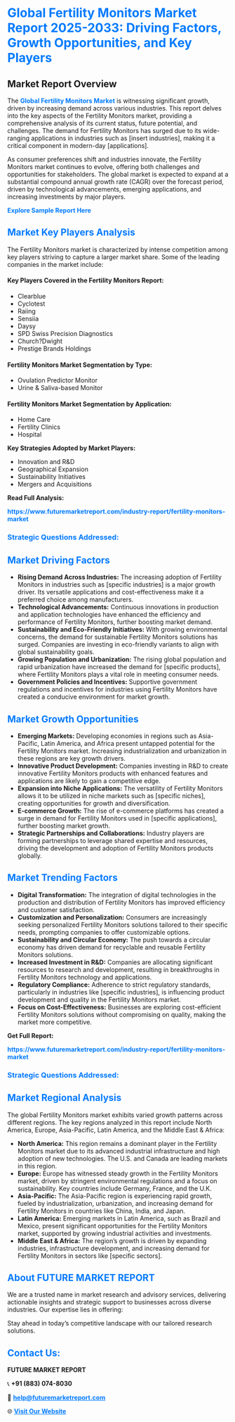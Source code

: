 <h1 style="color: #007BFF;">Global Fertility Monitors Market Report 2025-2033: Driving Factors, Growth Opportunities, and Key Players</h1>

<section id="overview">
<h2>Market Report Overview</h2>
<p>The <a href="https://www.futuremarketreport.com/industry-report/fertility-monitors-market" style="color: #007BFF; text-decoration: none;"><strong>Global Fertility Monitors Market</strong></a> is witnessing significant growth, driven by increasing demand across various industries. This report delves into the key aspects of the Fertility Monitors market, providing a comprehensive analysis of its current status, future potential, and challenges. The demand for Fertility Monitors has surged due to its wide-ranging applications in industries such as [insert industries], making it a critical component in modern-day [applications].</p>
<p>As consumer preferences shift and industries innovate, the Fertility Monitors market continues to evolve, offering both challenges and opportunities for stakeholders. The global market is expected to expand at a substantial compound annual growth rate (CAGR) over the forecast period, driven by technological advancements, emerging applications, and increasing investments by major players.</p>
</section>

<section id="overview">
<p><a href="https://www.futuremarketreport.com/request-sample/reportId=29033" style="color: #007BFF; text-decoration: none;"><strong>Explore Sample Report Here</strong></a></p>
</section>

<section id="key-players">
<h2 style="color: #007BFF;">Market Key Players Analysis</h2>
<p>The Fertility Monitors market is characterized by intense competition among key players striving to capture a larger market share. Some of the leading companies in the market include:</p>
<h4>Key Players Covered in the Fertility Monitors Report:</h4>
<ul><li>Clearblue</li><li>Cyclotest</li><li>Raiing</li><li>Sensiia</li><li>Daysy</li><li>SPD Swiss Precision Diagnostics</li><li>Church?Dwight</li><li>Prestige Brands Holdings</li></ul>
<h4>Fertility Monitors Market Segmentation by Type:</h4>
<ul><li>Ovulation Predictor Monitor</li><li>Urine &amp; Saliva-based Monitor</li></ul>

<h4>Fertility Monitors Market Segmentation by Application:</h4>
<ul><li>Home Care</li><li>Fertility Clinics</li><li>Hospital</li></ul>
<p><strong>Key Strategies Adopted by Market Players:</strong></p>
<ul>
<li>Innovation and R&D</li>
<li>Geographical Expansion</li>
<li>Sustainability Initiatives</li>
<li>Mergers and Acquisitions</li>
</ul>
</section>

<section>
<p><strong>Read Full Analysis: </strong></p><a href="https://www.futuremarketreport.com/industry-report/fertility-monitors-market" style="color: #007BFF; text-decoration: none;"><strong>https://www.futuremarketreport.com/industry-report/fertility-monitors-market</strong></a>
<h3 style="color: #007BFF;">Strategic Questions Addressed:</h3>
</section>

<section id="driving-factors">
<h2 style="color: #007BFF;">Market Driving Factors</h2>
<ul>
<li><strong>Rising Demand Across Industries:</strong> The increasing adoption of Fertility Monitors in industries such as [specific industries] is a major growth driver. Its versatile applications and cost-effectiveness make it a preferred choice among manufacturers.</li>
<li><strong>Technological Advancements:</strong> Continuous innovations in production and application technologies have enhanced the efficiency and performance of Fertility Monitors, further boosting market demand.</li>
<li><strong>Sustainability and Eco-Friendly Initiatives:</strong> With growing environmental concerns, the demand for sustainable Fertility Monitors solutions has surged. Companies are investing in eco-friendly variants to align with global sustainability goals.</li>
<li><strong>Growing Population and Urbanization:</strong> The rising global population and rapid urbanization have increased the demand for [specific products], where Fertility Monitors plays a vital role in meeting consumer needs.</li>
<li><strong>Government Policies and Incentives:</strong> Supportive government regulations and incentives for industries using Fertility Monitors have created a conducive environment for market growth.</li>
</ul>
</section>

<section id="growth-opportunities">
<h2 style="color: #007BFF;">Market Growth Opportunities</h2>
<ul>
<li><strong>Emerging Markets:</strong> Developing economies in regions such as Asia-Pacific, Latin America, and Africa present untapped potential for the Fertility Monitors market. Increasing industrialization and urbanization in these regions are key growth drivers.</li>
<li><strong>Innovative Product Development:</strong> Companies investing in R&D to create innovative Fertility Monitors products with enhanced features and applications are likely to gain a competitive edge.</li>
<li><strong>Expansion into Niche Applications:</strong> The versatility of Fertility Monitors allows it to be utilized in niche markets such as [specific niches], creating opportunities for growth and diversification.</li>
<li><strong>E-commerce Growth:</strong> The rise of e-commerce platforms has created a surge in demand for Fertility Monitors used in [specific applications], further boosting market growth.</li>
<li><strong>Strategic Partnerships and Collaborations:</strong> Industry players are forming partnerships to leverage shared expertise and resources, driving the development and adoption of Fertility Monitors products globally.</li>
</ul>
</section>

<section id="trending-factors">
<h2 style="color: #007BFF;">Market Trending Factors</h2>
<ul>
<li><strong>Digital Transformation:</strong> The integration of digital technologies in the production and distribution of Fertility Monitors has improved efficiency and customer satisfaction.</li>
<li><strong>Customization and Personalization:</strong> Consumers are increasingly seeking personalized Fertility Monitors solutions tailored to their specific needs, prompting companies to offer customizable options.</li>
<li><strong>Sustainability and Circular Economy:</strong> The push towards a circular economy has driven demand for recyclable and reusable Fertility Monitors solutions.</li>
<li><strong>Increased Investment in R&D:</strong> Companies are allocating significant resources to research and development, resulting in breakthroughs in Fertility Monitors technology and applications.</li>
<li><strong>Regulatory Compliance:</strong> Adherence to strict regulatory standards, particularly in industries like [specific industries], is influencing product development and quality in the Fertility Monitors market.</li>
<li><strong>Focus on Cost-Effectiveness:</strong> Businesses are exploring cost-efficient Fertility Monitors solutions without compromising on quality, making the market more competitive.</li>
</ul>
</section>

<section>
<p><strong>Get Full Report: </strong></p><a href="https://www.futuremarketreport.com/industry-report/fertility-monitors-market" style="color: #007BFF; text-decoration: none;"><strong>https://www.futuremarketreport.com/industry-report/fertility-monitors-market</strong></a>
<h3 style="color: #007BFF;">Strategic Questions Addressed:</h3>
</section>


<section id="regional-analysis">
<h2 style="color: #007BFF;">Market Regional Analysis</h2>
<p>The global Fertility Monitors market exhibits varied growth patterns across different regions. The key regions analyzed in this report include North America, Europe, Asia-Pacific, Latin America, and the Middle East & Africa:</p>
<ul>
<li><strong>North America:</strong> This region remains a dominant player in the Fertility Monitors market due to its advanced industrial infrastructure and high adoption of new technologies. The U.S. and Canada are leading markets in this region.</li>
<li><strong>Europe:</strong> Europe has witnessed steady growth in the Fertility Monitors market, driven by stringent environmental regulations and a focus on sustainability. Key countries include Germany, France, and the U.K.</li>
<li><strong>Asia-Pacific:</strong> The Asia-Pacific region is experiencing rapid growth, fueled by industrialization, urbanization, and increasing demand for Fertility Monitors in countries like China, India, and Japan.</li>
<li><strong>Latin America:</strong> Emerging markets in Latin America, such as Brazil and Mexico, present significant opportunities for the Fertility Monitors market, supported by growing industrial activities and investments.</li>
<li><strong>Middle East & Africa:</strong> The region’s growth is driven by expanding industries, infrastructure development, and increasing demand for Fertility Monitors in sectors like [specific sectors].</li>
</ul>
</section>

<footer>
<h2 style="color: #007BFF;">About FUTURE MARKET REPORT</h2>
<p>We are a trusted name in market research and advisory services, delivering actionable insights and strategic support to businesses across diverse industries. Our expertise lies in offering:</p>

<p>Stay ahead in today’s competitive landscape with our tailored research solutions.</p>

<h2 style="color: #007BFF;">Contact Us:</h2>
<p><strong>FUTURE MARKET REPORT</strong></p>
<p>📞 <strong>+91 (883) 074-8030</strong></p>
<p>📧 <strong><a href="mailto:help@futuremarketreport.com" style="color: #007BFF;">help@futuremarketreport.com</a></strong></p>
<p>🌐 <strong><a href="https://www.futuremarketreport.com/" style="color: #007BFF;">Visit Our Website</a></strong></p>
</footer>
